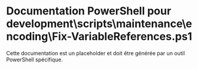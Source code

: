 # Documentation PowerShell pour development\scripts\maintenance\encoding\Fix-VariableReferences.ps1

Cette documentation est un placeholder et doit être générée par un outil PowerShell spécifique.
